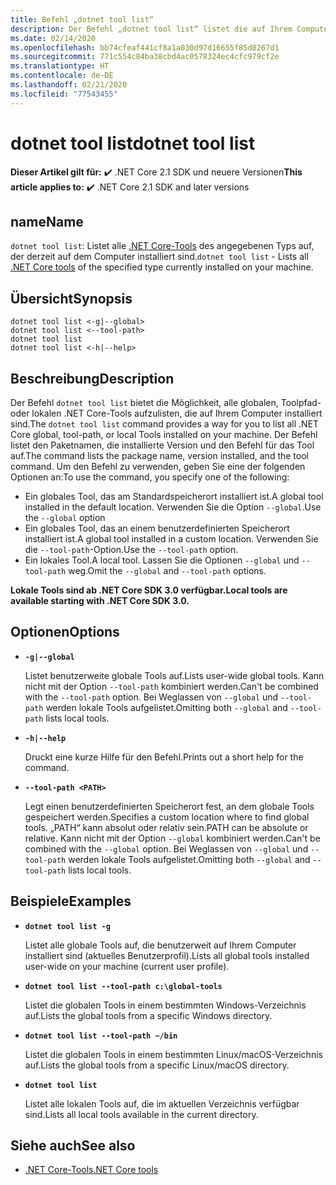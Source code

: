 ```yaml
---
title: Befehl „dotnet tool list“
description: Der Befehl „dotnet tool list“ listet die auf Ihrem Computer installierten .NET Core-Tools auf.
ms.date: 02/14/2020
ms.openlocfilehash: bb74cfeaf441cf8a1a030d97d16655f85d8267d1
ms.sourcegitcommit: 771c554c84ba38cbd4ac0578324ec4cfc979cf2e
ms.translationtype: HT
ms.contentlocale: de-DE
ms.lasthandoff: 02/21/2020
ms.locfileid: "77543455"
---
```

# <a name="dotnet-tool-list"></a><span data-ttu-id="a7732-103">dotnet tool list</span><span class="sxs-lookup"><span data-stu-id="a7732-103">dotnet tool list</span></span>

<span data-ttu-id="a7732-104">**Dieser Artikel gilt für:** ✔️ .NET Core 2.1 SDK und neuere Versionen</span><span class="sxs-lookup"><span data-stu-id="a7732-104">**This article applies to:** ✔️ .NET Core 2.1 SDK and later versions</span></span>

## <a name="name"></a><span data-ttu-id="a7732-105">name</span><span class="sxs-lookup"><span data-stu-id="a7732-105">Name</span></span>

<span data-ttu-id="a7732-106">`dotnet tool list`: Listet alle [.NET Core-Tools](global-tools.md) des angegebenen Typs auf, der derzeit auf dem Computer installiert sind.</span><span class="sxs-lookup"><span data-stu-id="a7732-106">`dotnet tool list` - Lists all [.NET Core tools](global-tools.md) of the specified type currently installed on your machine.</span></span>

## <a name="synopsis"></a><span data-ttu-id="a7732-107">Übersicht</span><span class="sxs-lookup"><span data-stu-id="a7732-107">Synopsis</span></span>

```dotnetcli
dotnet tool list <-g|--global>
dotnet tool list <--tool-path>
dotnet tool list
dotnet tool list <-h|--help>
```

## <a name="description"></a><span data-ttu-id="a7732-108">Beschreibung</span><span class="sxs-lookup"><span data-stu-id="a7732-108">Description</span></span>

<span data-ttu-id="a7732-109">Der Befehl `dotnet tool list` bietet die Möglichkeit, alle globalen, Toolpfad- oder lokalen .NET Core-Tools aufzulisten, die auf Ihrem Computer installiert sind.</span><span class="sxs-lookup"><span data-stu-id="a7732-109">The `dotnet tool list` command provides a way for you to list all .NET Core global, tool-path, or local Tools installed on your machine.</span></span> <span data-ttu-id="a7732-110">Der Befehl listet den Paketnamen, die installierte Version und den Befehl für das Tool auf.</span><span class="sxs-lookup"><span data-stu-id="a7732-110">The command lists the package name, version installed, and the tool command.</span></span>  <span data-ttu-id="a7732-111">Um den Befehl zu verwenden, geben Sie eine der folgenden Optionen an:</span><span class="sxs-lookup"><span data-stu-id="a7732-111">To use the command, you specify one of the following:</span></span>

* <span data-ttu-id="a7732-112">Ein globales Tool, das am Standardspeicherort installiert ist.</span><span class="sxs-lookup"><span data-stu-id="a7732-112">A global tool installed in the default location.</span></span> <span data-ttu-id="a7732-113">Verwenden Sie die Option `--global`.</span><span class="sxs-lookup"><span data-stu-id="a7732-113">Use the `--global` option</span></span>
* <span data-ttu-id="a7732-114">Ein globales Tool, das an einem benutzerdefinierten Speicherort installiert ist.</span><span class="sxs-lookup"><span data-stu-id="a7732-114">A global tool installed in a custom location.</span></span> <span data-ttu-id="a7732-115">Verwenden Sie die `--tool-path`-Option.</span><span class="sxs-lookup"><span data-stu-id="a7732-115">Use the `--tool-path` option.</span></span>
* <span data-ttu-id="a7732-116">Ein lokales Tool.</span><span class="sxs-lookup"><span data-stu-id="a7732-116">A local tool.</span></span> <span data-ttu-id="a7732-117">Lassen Sie die Optionen `--global` und `--tool-path` weg.</span><span class="sxs-lookup"><span data-stu-id="a7732-117">Omit the `--global` and `--tool-path` options.</span></span>

<span data-ttu-id="a7732-118">**Lokale Tools sind ab .NET Core SDK 3.0 verfügbar.**</span><span class="sxs-lookup"><span data-stu-id="a7732-118">**Local tools are available starting with .NET Core SDK 3.0.**</span></span>

## <a name="options"></a><span data-ttu-id="a7732-119">Optionen</span><span class="sxs-lookup"><span data-stu-id="a7732-119">Options</span></span>

- **`-g|--global`**

  <span data-ttu-id="a7732-120">Listet benutzerweite globale Tools auf.</span><span class="sxs-lookup"><span data-stu-id="a7732-120">Lists user-wide global tools.</span></span> <span data-ttu-id="a7732-121">Kann nicht mit der Option `--tool-path` kombiniert werden.</span><span class="sxs-lookup"><span data-stu-id="a7732-121">Can't be combined with the `--tool-path` option.</span></span> <span data-ttu-id="a7732-122">Bei Weglassen von `--global` und `--tool-path` werden lokale Tools aufgelistet.</span><span class="sxs-lookup"><span data-stu-id="a7732-122">Omitting both `--global` and `--tool-path` lists local tools.</span></span> 

- **`-h|--help`**

  <span data-ttu-id="a7732-123">Druckt eine kurze Hilfe für den Befehl.</span><span class="sxs-lookup"><span data-stu-id="a7732-123">Prints out a short help for the command.</span></span>

- **`--tool-path <PATH>`**

  <span data-ttu-id="a7732-124">Legt einen benutzerdefinierten Speicherort fest, an dem globale Tools gespeichert werden.</span><span class="sxs-lookup"><span data-stu-id="a7732-124">Specifies a custom location where to find global tools.</span></span> <span data-ttu-id="a7732-125">„PATH“ kann absolut oder relativ sein.</span><span class="sxs-lookup"><span data-stu-id="a7732-125">PATH can be absolute or relative.</span></span> <span data-ttu-id="a7732-126">Kann nicht mit der Option `--global` kombiniert werden.</span><span class="sxs-lookup"><span data-stu-id="a7732-126">Can't be combined with the `--global` option.</span></span> <span data-ttu-id="a7732-127">Bei Weglassen von `--global` und `--tool-path` werden lokale Tools aufgelistet.</span><span class="sxs-lookup"><span data-stu-id="a7732-127">Omitting both `--global` and `--tool-path` lists local tools.</span></span> 

## <a name="examples"></a><span data-ttu-id="a7732-128">Beispiele</span><span class="sxs-lookup"><span data-stu-id="a7732-128">Examples</span></span>

- **`dotnet tool list -g`**

  <span data-ttu-id="a7732-129">Listet alle globale Tools auf, die benutzerweit auf Ihrem Computer installiert sind (aktuelles Benutzerprofil).</span><span class="sxs-lookup"><span data-stu-id="a7732-129">Lists all global tools installed user-wide on your machine (current user profile).</span></span>

- **`dotnet tool list --tool-path c:\global-tools`**

  <span data-ttu-id="a7732-130">Listet die globalen Tools in einem bestimmten Windows-Verzeichnis auf.</span><span class="sxs-lookup"><span data-stu-id="a7732-130">Lists the global tools from a specific Windows directory.</span></span>

- **`dotnet tool list --tool-path ~/bin`**

  <span data-ttu-id="a7732-131">Listet die globalen Tools in einem bestimmten Linux/macOS-Verzeichnis auf.</span><span class="sxs-lookup"><span data-stu-id="a7732-131">Lists the global tools from a specific Linux/macOS directory.</span></span>

- **`dotnet tool list`**

  <span data-ttu-id="a7732-132">Listet alle lokalen Tools auf, die im aktuellen Verzeichnis verfügbar sind.</span><span class="sxs-lookup"><span data-stu-id="a7732-132">Lists all local tools available in the current directory.</span></span>

## <a name="see-also"></a><span data-ttu-id="a7732-133">Siehe auch</span><span class="sxs-lookup"><span data-stu-id="a7732-133">See also</span></span>

- [<span data-ttu-id="a7732-134">.NET Core-Tools</span><span class="sxs-lookup"><span data-stu-id="a7732-134">.NET Core tools</span></span>](global-tools.md)
